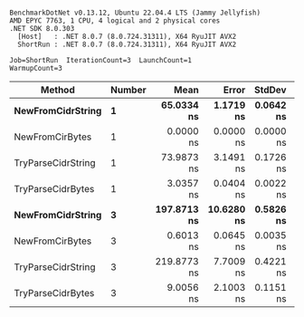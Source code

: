 ```

BenchmarkDotNet v0.13.12, Ubuntu 22.04.4 LTS (Jammy Jellyfish)
AMD EPYC 7763, 1 CPU, 4 logical and 2 physical cores
.NET SDK 8.0.303
  [Host]   : .NET 8.0.7 (8.0.724.31311), X64 RyuJIT AVX2
  ShortRun : .NET 8.0.7 (8.0.724.31311), X64 RyuJIT AVX2

Job=ShortRun  IterationCount=3  LaunchCount=1  
WarmupCount=3  

```
| Method             | Number | Mean        | Error      | StdDev    | Min         | Max         | Allocated |
|------------------- |------- |------------:|-----------:|----------:|------------:|------------:|----------:|
| **NewFromCidrString**  | **1**      |  **65.0334 ns** |  **1.1719 ns** | **0.0642 ns** |  **64.9594 ns** |  **65.0745 ns** |         **-** |
| NewFromCirBytes    | 1      |   0.0000 ns |  0.0000 ns | 0.0000 ns |   0.0000 ns |   0.0000 ns |         - |
| TryParseCidrString | 1      |  73.9873 ns |  3.1491 ns | 0.1726 ns |  73.8444 ns |  74.1791 ns |         - |
| TryParseCidrBytes  | 1      |   3.0357 ns |  0.0404 ns | 0.0022 ns |   3.0343 ns |   3.0383 ns |         - |
| **NewFromCidrString**  | **3**      | **197.8713 ns** | **10.6280 ns** | **0.5826 ns** | **197.3774 ns** | **198.5138 ns** |         **-** |
| NewFromCirBytes    | 3      |   0.6013 ns |  0.0645 ns | 0.0035 ns |   0.5989 ns |   0.6053 ns |         - |
| TryParseCidrString | 3      | 219.8773 ns |  7.7009 ns | 0.4221 ns | 219.5778 ns | 220.3601 ns |         - |
| TryParseCidrBytes  | 3      |   9.0056 ns |  2.1003 ns | 0.1151 ns |   8.9285 ns |   9.1379 ns |         - |
